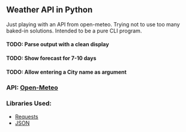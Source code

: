 ## Weather API in Python

Just playing with an API from open-meteo. Trying not to use too many baked-in solutions. Intended to be a pure CLI program.

#### TODO: Parse output with a clean display
#### TODO: Show forecast for 7-10 days
#### TODO: Allow entering a City name as argument

### API: [Open-Meteo](https://open-meteo.com/en/docs#api_form)

### Libraries Used:
- [Requests](https://pypi.org/project/requests/)
- [JSON](https://docs.python.org/3/library/json.html)